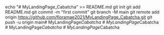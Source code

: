 echo "# MyLandingPage_Cabatcha" >> README.md
git init
git add README.md
git commit -m "first commit"
git branch -M main
git remote add origin https://github.com/floramae2021/MyLandingPage_Cabatcha.git
git push -u origin main#   M y L a n d i n g P a g e _ C a b a t c h a  
 #   M y L a n d i n g P a g e _ C a b a t c h a  
 #   M y L a n d i n g P a g e _ C a b a t c h a  
 #   M y L a n d i n g P a g e _ C a b a t c h a  
 